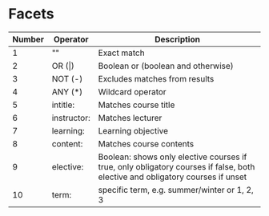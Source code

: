 Facets
===================

|Number| Operator|Description|
|------|---------|-----------|
|1| ""|Exact match|
|2|OR (\|)|Boolean or (boolean and otherwise)|
|3|NOT (-)|Excludes matches from results|
|4|ANY (*)|Wildcard operator|
|5|intitle:|Matches course title|
|6|instructor:| Matches lecturer|
|7|learning:|Learning objective|
|8|content:|Matches course contents|
|9|elective:|Boolean: shows only elective courses if true, only obligatory courses if false, both elective and obligatory courses if unset|
|10|term:|specific term, e.g. summer/winter or 1, 2, 3|